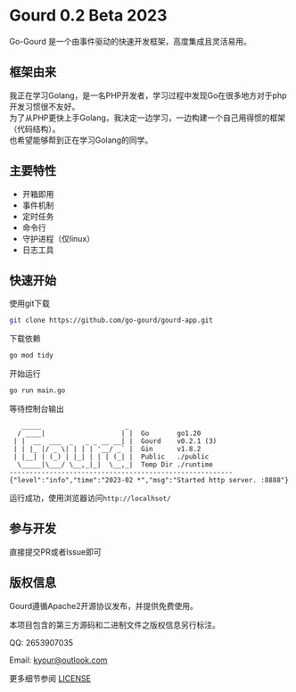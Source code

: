 
Gourd 0.2 Beta 2023
===============

Go-Gourd 是一个由事件驱动的快速开发框架，高度集成且灵活易用。

## 框架由来
我正在学习Golang，是一名PHP开发者，学习过程中发现Go在很多地方对于php开发习惯很不友好。  
为了从PHP更快上手Golang，我决定一边学习，一边构建一个自己用得惯的框架（代码结构）。  
也希望能够帮到正在学习Golang的同学。

## 主要特性
* 开箱即用
* 事件机制
* 定时任务
* 命令行
* 守护进程（仅linux）
* 日志工具

## 快速开始
使用git下载

```bash
git clone https://github.com/go-gourd/gourd-app.git
```

下载依赖
```bash
go mod tidy
```

开始运行
```bash
go run main.go
```

等待控制台输出
```text
   _____                     _ 
  / ____|                   | |  Go       go1.20
 | |  __  ___  _   _ _ __ __| |  Gourd    v0.2.1 (3)
 | | |_ |/ _ \| | | | '__/ _` |  Gin      v1.8.2
 | |__| | (_) | |_| | | | (_| |  Public   ./public
  \_____|\___/ \__,_|_|  \__,_|  Temp Dir ./runtime
--------------------------------------------------------
{"level":"info","time":"2023-02 *","msg":"Started http server. :8888"}
```
运行成功，使用浏览器访问`http://localhsot/`

## 参与开发

直接提交PR或者Issue即可

## 版权信息

Gourd遵循Apache2开源协议发布，并提供免费使用。

本项目包含的第三方源码和二进制文件之版权信息另行标注。

QQ: 2653907035

Email: kyour@outlook.com 

更多细节参阅 [LICENSE](LICENSE)